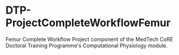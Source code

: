 # DTP-ProjectCompleteWorkflowFemur
Femur Complete Workflow Project component of the MedTech CoRE Doctoral Training Programme's Computational Physiology module.
